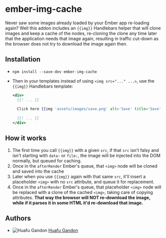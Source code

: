 # ember-img-cache

Never saw some images already loaded by your Ember app re-loading again? Well this addon includes
an `{{img}}` Handlebars helper that will clone images and keep a cache of the nodes, re-cloning the
clone any time later that the application needs that image again, resulting in traffic cut-down
as the browser does not try to download the image again then.


## Installation

* `npm install --save-dev ember-img-cache`
* Then in your templates instead of using `<img src="..." ...>`, use the `{{img}}` Handlebars template:
    
    ```handlebars
    <div>
      {{! ... }}
      
      Click here {{img 'assets/images/save.png' alt='Save' title='Save'}} to save!
      
      {{! ... }}
    </div>
    ```
    
    
## How it works

1. The first time you call `{{img}}` with a given `src`, if that `src` isn't falsy and isn't starting
with `data:` or `file:`, the image will be injected into the DOM normally, but queued for caching.
2. Once in the `afterRender` Ember's queue, that `<img>` node will be cloned and saved into the cache
3. Later when you use `{{img}}` again with that same `src`, it'll insert a placeholder `<img>` with
no `src` attribute, and queue it for replacement.
4. Once in the `afterRender` Ember's queue, that placeholder `<img>` node will be replaced with a clone
of the cached `<img>`, taking care of copying attributes. **That way the browser will NOT re-download
the image, while if it parses it in some HTML it'd re-download that image.**


## Authors

* ![Huafu Gandon](https://s.gravatar.com/avatar/950590a0d4bc96f4a239cac955112eeb?s=24) [Huafu Gandon](https://github.com/huafu)
